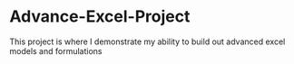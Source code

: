 # Advance-Excel-Project
This project is where I demonstrate my ability to build out advanced excel models and formulations
